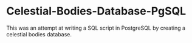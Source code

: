 # Celestial-Bodies-Database-PgSQL
This was an attempt at writing a SQL script in PostgreSQL by creating a celestial bodies database.
